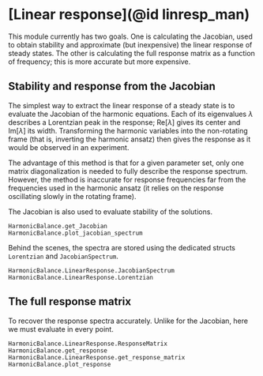 # [Linear response](@id linresp_man)

This module currently has two goals. One is calculating the Jacobian, used to obtain stability and approximate (but inexpensive) the linear response of steady states. The other is calculating the full response matrix as a function of frequency; this is more accurate but more expensive. 

## Stability and response from the Jacobian

The simplest way to extract the linear response of a steady state is to evaluate the Jacobian of the harmonic equations. Each of its eigenvalues $\lambda$ describes a Lorentzian peak in the response; $\text{Re}[\lambda]$ gives its center and $\text{Im}[\lambda]$ its width. Transforming the harmonic variables into the non-rotating frame (that is, inverting the harmonic ansatz) then gives the response as it would be observed in an experiment.

The advantage of this method is that for a given parameter set, only one matrix diagonalization is needed to fully describe the response spectrum. However, the method is inaccurate for response frequencies far from the frequencies used in the harmonic ansatz (it relies on the response oscillating slowly in the rotating frame). 

The Jacobian is also used to evaluate stability of the solutions.

```@docs
HarmonicBalance.get_Jacobian
HarmonicBalance.plot_jacobian_spectrum
```

Behind the scenes, the spectra are stored using the dedicated structs `Lorentzian` and `JacobianSpectrum`.
```@docs
HarmonicBalance.LinearResponse.JacobianSpectrum
HarmonicBalance.LinearResponse.Lorentzian
```


## The full response matrix

To recover the response spectra accurately. Unlike for the Jacobian, here we must evaluate in every point. 

```@docs
HarmonicBalance.LinearResponse.ResponseMatrix
HarmonicBalance.get_response
HarmonicBalance.LinearResponse.get_response_matrix
HarmonicBalance.plot_response
```
